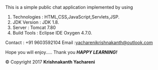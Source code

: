 This is a simple public chat application implemented by using

1. Technologies	: HTML,CSS,JavaScript,Servlets,JSP.
2. JDK Version		: JDK 1.8.
3. Server			: Tomcat 7.80
4. Build Tools		: Eclipse IDE Oxygen 4.7.0.

Contact			: +91 9603592104
Email			:yacharenikrishnakanth@outlook.com

Hope you will enjoy.....
Thank you
***HAPPY LEARNING!***

© Copyright 2017 **Krishnakanth Yachareni**


